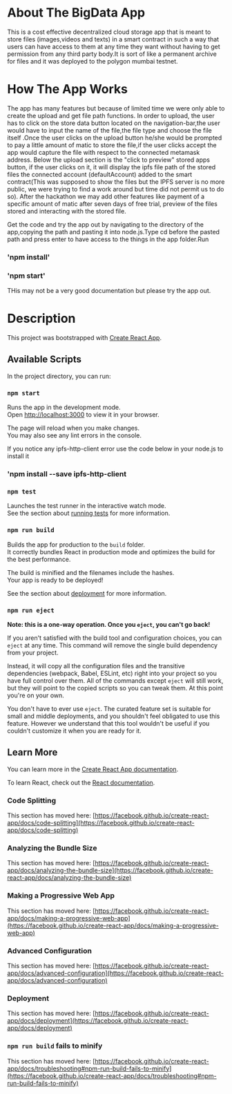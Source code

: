 # About The BigData App
This is a cost effective decentralized cloud storage app that is meant to store files (images,videos and texts) in a smart contract in such a way that users can have access to them at any time they want without having to get permission from any third party body.It is sort of like a permanent archive for files and it was deployed to the polygon mumbai testnet.
# How The App Works
The app has many features but because of limited time we were only able to create the upload and get file path functions. In order to upload, the user has to click on the store data button located on the navigation-bar,the user would have to input the name of the file,the file type and choose the file itself .Once the user clicks on the upload button he/she would be prompted to pay a little amount of matic to store the file,if the user clicks accept the app would capture the file with respect to the connected metamask address. Below the upload section is the "click to preview" stored apps button, if the user clicks on it, it will display the ipfs file path of the stored files the connected account (defaultAccount) added to the smart contract(This was supposed to show the files but the IPFS server is no more public, we were trying to find a work around but time did not permit us to do so).
After the hackathon we may add other features like payment of a specific amount of matic after seven days of free trial, preview of the files stored and interacting with the stored file.

Get the code and try the app out by navigating to the directory of the app,copying the path and pasting it into node.js.Type cd before the pasted path and press enter to have access to the things in the app folder.Run
 
### 'npm install'
### 'npm start'
THis may not be a very good documentation but please try the app out.
# Description
This project was bootstrapped with [Create React App](https://github.com/facebook/create-react-app).

## Available Scripts

In the project directory, you can run:

### `npm start`

Runs the app in the development mode.\
Open [http://localhost:3000](http://localhost:3000) to view it in your browser.

The page will reload when you make changes.\
You may also see any lint errors in the console.

If you notice any ipfs-http-client error use the code below in your node.js to install it

### 'npm install --save ipfs-http-client

### `npm test`

Launches the test runner in the interactive watch mode.\
See the section about [running tests](https://facebook.github.io/create-react-app/docs/running-tests) for more information.

### `npm run build`

Builds the app for production to the `build` folder.\
It correctly bundles React in production mode and optimizes the build for the best performance.

The build is minified and the filenames include the hashes.\
Your app is ready to be deployed!

See the section about [deployment](https://facebook.github.io/create-react-app/docs/deployment) for more information.

### `npm run eject`

**Note: this is a one-way operation. Once you `eject`, you can't go back!**

If you aren't satisfied with the build tool and configuration choices, you can `eject` at any time. This command will remove the single build dependency from your project.

Instead, it will copy all the configuration files and the transitive dependencies (webpack, Babel, ESLint, etc) right into your project so you have full control over them. All of the commands except `eject` will still work, but they will point to the copied scripts so you can tweak them. At this point you're on your own.

You don't have to ever use `eject`. The curated feature set is suitable for small and middle deployments, and you shouldn't feel obligated to use this feature. However we understand that this tool wouldn't be useful if you couldn't customize it when you are ready for it.

## Learn More

You can learn more in the [Create React App documentation](https://facebook.github.io/create-react-app/docs/getting-started).

To learn React, check out the [React documentation](https://reactjs.org/).

### Code Splitting

This section has moved here: [https://facebook.github.io/create-react-app/docs/code-splitting](https://facebook.github.io/create-react-app/docs/code-splitting)

### Analyzing the Bundle Size

This section has moved here: [https://facebook.github.io/create-react-app/docs/analyzing-the-bundle-size](https://facebook.github.io/create-react-app/docs/analyzing-the-bundle-size)

### Making a Progressive Web App

This section has moved here: [https://facebook.github.io/create-react-app/docs/making-a-progressive-web-app](https://facebook.github.io/create-react-app/docs/making-a-progressive-web-app)

### Advanced Configuration

This section has moved here: [https://facebook.github.io/create-react-app/docs/advanced-configuration](https://facebook.github.io/create-react-app/docs/advanced-configuration)

### Deployment

This section has moved here: [https://facebook.github.io/create-react-app/docs/deployment](https://facebook.github.io/create-react-app/docs/deployment)

### `npm run build` fails to minify

This section has moved here: [https://facebook.github.io/create-react-app/docs/troubleshooting#npm-run-build-fails-to-minify](https://facebook.github.io/create-react-app/docs/troubleshooting#npm-run-build-fails-to-minify)
